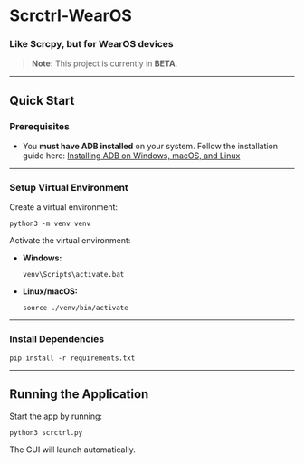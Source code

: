 # Scrctrl-WearOS

### Like Scrcpy, but for WearOS devices

> **Note:** This project is currently in **BETA**.

------

## Quick Start

### Prerequisites

- You **must have ADB installed** on your system.
   Follow the installation guide here:
   [Installing ADB on Windows, macOS, and Linux](https://www.xda-developers.com/install-adb-windows-macos-linux/)

------

### Setup Virtual Environment

Create a virtual environment:

```
python3 -m venv venv
```

Activate the virtual environment:

- **Windows:**

  ```
  venv\Scripts\activate.bat
  ```

- **Linux/macOS:**

  ```
  source ./venv/bin/activate
  ```

------

### Install Dependencies

```
pip install -r requirements.txt
```

------

## Running the Application

Start the app by running:

```
python3 scrctrl.py
```

The GUI will launch automatically.